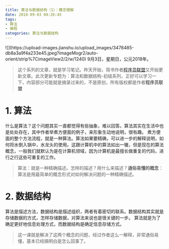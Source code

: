 ```yaml
---
title: 算法与数据结构（1）：概念理解
date: 2018-09-03 08:26:45
tags: 
- 算法
- 编程
categories: 算法与数据结构
---
```


<meta name="referrer" content="no-referrer" />
![](https://upload-images.jianshu.io/upload_images/3478485-db8a3a9f4a233e45.jpeg?imageMogr2/auto-orient/strip%7CimageView2/2/w/1240)
9月3日，星期日，公元2018年。

> 这个系列的文章，就是学习笔记。昨天开始，简书作者[程序员联盟](https://www.jianshu.com/u/44339a8a9afa)又开始更新文章。此次更新专题为：算法和数据结构-初级系列，正好可以学习一下，内容部分可能就是摘录过来的，不是原创，所有版权都是作者**程序员联盟**



<!--more-->

# 1. 算法

什么是算法？这个问题其实一直都觉得有些抽象，难以回答。算法其实在生活中也是处处存在，其中作者举煮方便面的例子，来形象生动地说明，很有趣。
煮方便面的整个方法流程，就是一种算法。算法如果要精确，可以进一步的解释说明，如何将水倒入锅中，水龙头的使用。这跟计算机中的算法如出一辙，但是现在的算法概念，一般我们就默认为是在计算机领域，因为计算机是最擅长做重复的代码，进行之行这些可重复的工作。

> 算法：就是一种精确描述。怎样的描述？用什么来描述？**通俗易懂的概念**：算法是用最简单的概念形式对如何解决问题的一种精确描述。

# 2. 数据结构
算法是描述方法，数据结构是描述组织，两者有着密切的联系。数据结构其实就是存储数据的方式，怎样存储数据，对算法来说也是很关键的一步。
算法就是为了确定更好地信息处理方式，而数据结构是确定信息存储方式。

> 这一课就是解决了这两个概念的问题，经过作者这么一解释，非常通俗易懂，基本已经搞明白是怎么回事了。